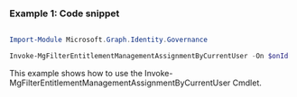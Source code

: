 ### Example 1: Code snippet

```powershell

Import-Module Microsoft.Graph.Identity.Governance

Invoke-MgFilterEntitlementManagementAssignmentByCurrentUser -On $onId 

```
This example shows how to use the Invoke-MgFilterEntitlementManagementAssignmentByCurrentUser Cmdlet.

